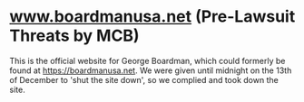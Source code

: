 # www.boardmanusa.net (Pre-Lawsuit Threats by MCB)
This is the official website for George Boardman, which could formerly be found at https://boardmanusa.net. We were given until midnight on the 13th of December to 'shut the site down', so we complied and took down the site.
